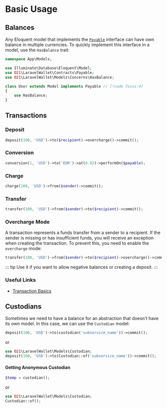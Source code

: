 # Basic Usage

## Balances
Any Eloquent model that implements the [`Payable`](./interfaces.md#payable) interface can have own balance in multiple currencies.
To quickly implement this interface in a model, use the `HasBalance` trait:

```php
namespace App\Models;

use Illuminate\Database\Eloquent\Model;
use O21\LaravelWallet\Contracts\Payable;
use O21\LaravelWallet\Models\Concerns\HasBalance;

class User extends Model implements Payable // [!code focus:4]
{
    use HasBalance;
}
```

## Transactions

### Deposit
```php
deposit(100, 'USD')->to($recipient)->overcharge()->commit();
```

### Conversion
```php
conversion(1, 'USD')->to('EUR')->at(0.92)->performOn($payable);
```

### Charge
```php
charge(100, 'USD')->from($sender)->commit();
```

### Transfer
```php
transfer(100, 'USD')->from($sender)->to($recipient)->commit();
```

### Overcharge Mode
A transaction represents a funds transfer from a sender to a recipient.
If the sender is missing or has insufficient funds, you will receive an exception when creating the transaction. 
To prevent this, you need to enable the `overcharge` mode:
```php
transfer(100, 'USD')->from($sender)->to($recipient)->overcharge()->commit();
```
::: tip
Use it if you want to allow negative balances or creating a deposit.
:::

### Useful Links
- [Transaction Basics](./transactions.md)

## Custodians
Sometimes we need to have a balance for an abstraction that doesn't have its own model.
In this case, we can use the `Custodian` model:

```php
deposit(100, 'USD')->to(custodian('subservice_name'))->commit();
```
or
```php
use O21\LaravelWallet\Models\Custodian;
deposit(100, 'USD')->to(Custodian::of('subservice_name'))->commit();
```

#### Getting Anonymous Custodian
```php
$temp = custodian();
```
or 
```php
use O21\LaravelWallet\Models\Custodian;
Custodian::of();
```
